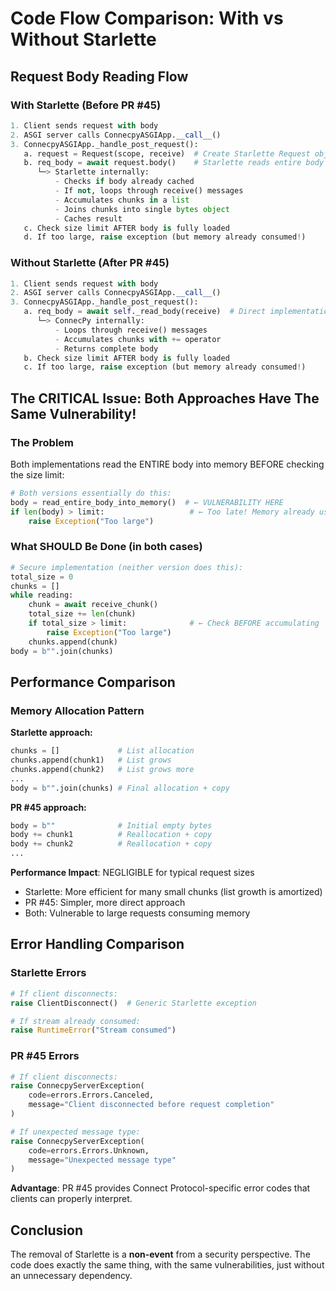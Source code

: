 # Code Flow Comparison: With vs Without Starlette

## Request Body Reading Flow

### With Starlette (Before PR #45)
```python
1. Client sends request with body
2. ASGI server calls ConnecpyASGIApp.__call__()
3. ConnecpyASGIApp._handle_post_request():
   a. request = Request(scope, receive)  # Create Starlette Request object
   b. req_body = await request.body()    # Starlette reads entire body into memory
      └─> Starlette internally:
          - Checks if body already cached
          - If not, loops through receive() messages
          - Accumulates chunks in a list
          - Joins chunks into single bytes object
          - Caches result
   c. Check size limit AFTER body is fully loaded
   d. If too large, raise exception (but memory already consumed!)
```

### Without Starlette (After PR #45)
```python
1. Client sends request with body
2. ASGI server calls ConnecpyASGIApp.__call__()
3. ConnecpyASGIApp._handle_post_request():
   a. req_body = await self._read_body(receive)  # Direct implementation
      └─> ConnecPy internally:
          - Loops through receive() messages
          - Accumulates chunks with += operator
          - Returns complete body
   b. Check size limit AFTER body is fully loaded
   c. If too large, raise exception (but memory already consumed!)
```

## The CRITICAL Issue: Both Approaches Have The Same Vulnerability!

### The Problem
Both implementations read the ENTIRE body into memory BEFORE checking the size limit:

```python
# Both versions essentially do this:
body = read_entire_body_into_memory()  # ← VULNERABILITY HERE
if len(body) > limit:                   # ← Too late! Memory already used
    raise Exception("Too large")
```

### What SHOULD Be Done (in both cases)
```python
# Secure implementation (neither version does this):
total_size = 0
chunks = []
while reading:
    chunk = await receive_chunk()
    total_size += len(chunk)
    if total_size > limit:              # ← Check BEFORE accumulating
        raise Exception("Too large")
    chunks.append(chunk)
body = b"".join(chunks)
```

## Performance Comparison

### Memory Allocation Pattern

**Starlette approach:**
```python
chunks = []             # List allocation
chunks.append(chunk1)   # List grows
chunks.append(chunk2)   # List grows more
...
body = b"".join(chunks) # Final allocation + copy
```

**PR #45 approach:**
```python
body = b""              # Initial empty bytes
body += chunk1          # Reallocation + copy
body += chunk2          # Reallocation + copy
...
```

**Performance Impact**: NEGLIGIBLE for typical request sizes
- Starlette: More efficient for many small chunks (list growth is amortized)
- PR #45: Simpler, more direct approach
- Both: Vulnerable to large requests consuming memory

## Error Handling Comparison

### Starlette Errors
```python
# If client disconnects:
raise ClientDisconnect()  # Generic Starlette exception

# If stream already consumed:
raise RuntimeError("Stream consumed")
```

### PR #45 Errors
```python
# If client disconnects:
raise ConnecpyServerException(
    code=errors.Errors.Canceled,
    message="Client disconnected before request completion"
)

# If unexpected message type:
raise ConnecpyServerException(
    code=errors.Errors.Unknown,
    message="Unexpected message type"
)
```

**Advantage**: PR #45 provides Connect Protocol-specific error codes that clients can properly interpret.

## Conclusion

The removal of Starlette is a **non-event** from a security perspective. The code does exactly the same thing, with the same vulnerabilities, just without an unnecessary dependency.